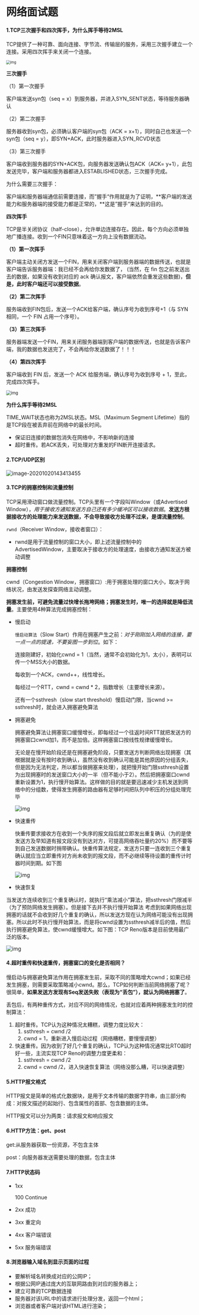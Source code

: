 # 网络面试题

#### 1.TCP三次握手和四次挥手，为什么挥手等待2MSL

TCP提供了一种可靠、面向连接、字节流、传输层的服务，采用三次握手建立一个连接。采用四次挥手来关闭一个连接。

<img src="https://user-gold-cdn.xitu.io/2019/9/22/16d5791ba3163716?imageView2/0/w/1280/h/960/format/webp/ignore-error/1" alt="img" style="zoom:67%;" />

**三次握手**

（1）第一次握手

客户端发送syn包（seq = x）到服务器，并进入SYN_SENT状态，等待服务器确认

（2）第二次握手

服务器收到syn包，必须确认客户端的syn包（ACK = x+1），同时自己也发送一个syn包（seq = y），即SYN+ACK，此时服务器进入SYN_RCVD状态

（3）第三次握手

客户端收到服务器的SYN+ACK包，向服务器发送确认包ACK（ACK= y+1），此包发送完毕，客户端和服务器都进入ESTABLISHED状态，三次握手完成。

为什么需要三次握手：

客户端和服务器端通信前需要连接，而”握手“作用就是为了证明，**客户端的发送能力和服务器端的接受能力都是正常的，**这是”握手“来达到的目的。

**四次挥手**

TCP是半关闭协议（half-close），允许单边连接存在。因此，每个方向必须单独地广播连接。收到一个FIN只意味着这一方向上没有数据流动。

**（1）第一次挥手**

客户端主动关闭方发送一个FIN，用来关闭客户端到服务器端的数据传送，也就是客户端告诉服务器端：我已经不会再给你发数据了， (当然，在 fin 包之前发送出去的数据，如果没有收到对应的 ack 确认报文，客户端依然会重发这些数据)，**但是，此时客户端还可以接受数据**。

**（2）第二次挥手**

服务端收到FIN包后，发送一个ACK给客户端，确认序号为收到序号+1（与 SYN 相同，一个 FIN 占用一个序号）。

**（3）第三次挥手**

服务器端发送一个FIN，用来关闭服务器端到客户端的数据传送，也就是告诉客户端，我的数据也发送完了，不会再给你发送数据了！！！

**（4）第四次挥手**

客户端收到 FIN 后，发送一个 ACK 给服务端，确认序号为收到序号 + 1，至此，完成四次挥手。

<img src="https://user-gold-cdn.xitu.io/2019/9/22/16d57b8a4bef4f3c?imageView2/0/w/1280/h/960/format/webp/ignore-error/1" alt="img" style="zoom: 80%;" />

**为什么挥手等待2MSL**

TIME_WAIT状态也称为2MSL状态。MSL（Maximum Segment Lifetime）指的是TCP段在被丢弃前在网络中的最长时间。

- 保证旧连接的数据包消失在网络中，不影响新的连接
- 超时重传。若ACK丢失，可处理对方重发的FIN断开连接请求。

#### 2.TCP/UDP区别

![image-20201020143413455](C:\Users\hply\AppData\Roaming\Typora\typora-user-images\image-20201020143413455.png)

#### 3.TCP的拥塞控制和流量控制

TCP采用滑动窗口做流量控制。TCP头里有一个字段叫Window（或Advertised Window），*用于接收方通知发送方自己还有多少缓冲区可以接收数据*。**发送方根据接收方的处理能力来发送数据，不会导致接收方处理不过来，是谓流量控制**。

`rwnd`（Receiver Window，接收者窗口）：

- rwnd是用于流量控制的窗口大小，即上述流量控制中的AdvertisedWindow，主要取决于接收方的处理速度，由接收方通知发送方被动调整

**拥塞控制**

cwnd（Congestion Window，拥塞窗口）:用于拥塞处理的窗口大小，取决于网络状况，由发送发探查网络主动调整。

**拥塞发生前，可避免流量过快增长拖垮网络；拥塞发生时，唯一的选择就是降低流量**。主要使用4种算法完成拥塞控制：

- 慢启动

  `慢启动算法`（Slow Start）作用在拥塞产生之前：*对于刚刚加入网络的连接，要一点一点的提速，不要妄图一步到位*。如下：

  连接刚建好，初始化cwnd = 1（当然，通常不会初始化为1，太小），表明可以传一个MSS大小的数据。

  每收到一个ACK，cwnd++，线性增长。

  每经过一个RTT，cwnd = cwnd * 2，指数增长（主要增长来源）。

  还有一个ssthresh（slow start threshold）慢启动门限，当cwnd >= ssthresh时，就会进入拥塞避免算法

- 拥塞避免

  拥塞避免算法让拥塞窗口缓慢增长，即每经过一个往返时间RTT就把发送方的拥塞窗口cwnd加1，而不是加倍。这样拥塞窗口按线性规律缓慢增长。

  无论是在慢开始阶段还是在拥塞避免阶段，只要发送方判断网络出现拥塞（其根据就是没有按时收到确认，虽然没有收到确认可能是其他原因的分组丢失，但是因为无法判定，所以都当做拥塞来处理），就把慢开始门限ssthresh设置为出现拥塞时的发送窗口大小的一半（但不能小于2）。然后把拥塞窗口cwnd重新设置为1，执行慢开始算法。这样做的目的就是要迅速减少主机发送到网络中的分组数，使得发生拥塞的路由器有足够时间把队列中积压的分组处理完毕

  ![img](https://user-gold-cdn.xitu.io/2018/5/28/163a4bb7b0cd6401?imageView2/0/w/1280/h/960/format/webp/ignore-error/1)

- 快速重传

  快重传要求接收方在收到一个失序的报文段后就立即发出重复确认（为的是使发送方及早知道有报文段没有到达对方，可提高网络吞吐量约20%）而不要等到自己发送数据时捎带确认。快重传算法规定，发送方只要一连收到三个重复确认就应当立即重传对方尚未收到的报文段，而不必继续等待设置的重传计时器时间到期。如下图

  ![img](https://user-gold-cdn.xitu.io/2018/5/28/163a4bb7b0608b65?imageView2/0/w/1280/h/960/format/webp/ignore-error/1)

- 快速恢复

当发送方连续收到三个重复确认时，就执行“乘法减小”算法，把ssthresh门限减半（为了预防网络发生拥塞）。但是接下去并不执行慢开始算法
考虑到如果网络出现拥塞的话就不会收到好几个重复的确认，所以发送方现在认为网络可能没有出现拥塞。所以此时不执行慢开始算法，而是将cwnd设置为ssthresh减半后的值，然后执行拥塞避免算法，使cwnd缓慢增大。如下图：TCP Reno版本是目前使用最广泛的版本。

![img](https://user-gold-cdn.xitu.io/2018/5/28/163a4bb7b076fc73?imageView2/0/w/1280/h/960/format/webp/ignore-error/1)

#### 4.超时重传和快速重传，拥塞窗口的变化是否相同？

慢启动与拥塞避免算法作用在拥塞发生前，采取不同的策略增大cwnd；如果已经发生拥塞，则需要采取策略减小cwnd。那么，TCP如何判断当前网络拥塞了呢？很简单，**如果发送方发现有Seq发送失败（表现为“丢包”），就认为网络拥塞了**。

丢包后，有两种重传方式，对应不同的网络情况，也就对应着两种拥塞发生时的控制算法：

1. 超时重传。TCP认为这种情况太糟糕，调整力度比较大：
   1. ssthresh =  cwnd /2
   2. cwnd = 1，重新进入慢启动过程（网络糟糕，要慢慢调整）
2. 快速重传。因为收到了好几个重复的确认，TCP认为这种情况通常比RTO超时好一些，主流实现TCP Reno的调整力度更柔和：
   1. ssthresh =  cwnd /2
   2. cwnd = cwnd /2，进入快速恢复算法（网络没那么糟，可以快速调整）

#### 5.HTTP报文格式

HTTP报文是简单的格式化数据块，是用于文本传输的数据字符串，由三部分构成：对报文描述的起始行、包含属性的首部、包含数据的主体。

HTTP报文可以分为两类：请求报文和响应报文

#### 6.HTTP方法：get、post

get:从服务器获取一份资源，不包含主体

post：向服务器发送需要处理的数据，包含主体

#### 7.HTTP状态码

- 1xx

  100 Continue

- 2xx 成功

- 3xx 重定向

- 4xx 客户端错误

- 5xx 服务端错误

#### 8.浏览器输入域名到显示页面的过程

- 要解析域名转换成对应的公网IP；
- 根据公网IP通过庞大的互联网路由到对应的服务器上；
- 建立可靠的TCP数据连接
- 服务器对该URL中的请求进行处理分发，返回一个html；
- 浏览器或者客户端对该HTML进行渲染；